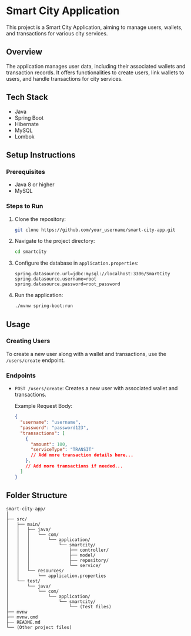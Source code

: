 # Smart City Application

This project is a Smart City Application, aiming to manage users, wallets, and transactions for various city services.

## Overview

The application manages user data, including their associated wallets and transaction records. It offers functionalities to create users, link wallets to users, and handle transactions for city services.

## Tech Stack

- Java
- Spring Boot
- Hibernate
- MySQL
- Lombok

## Setup Instructions

### Prerequisites

- Java 8 or higher
- MySQL

### Steps to Run

1. Clone the repository:

   ```bash
   git clone https://github.com/your_username/smart-city-app.git
   ```

2. Navigate to the project directory:

   ```bash
   cd smartcity
   ```

3. Configure the database in `application.properties`:

   ```properties
   spring.datasource.url=jdbc:mysql://localhost:3306/SmartCity
   spring.datasource.username=root
   spring.datasource.password=root_password
   ```

4. Run the application:

   ```bash
   ./mvnw spring-boot:run
   ```

## Usage

### Creating Users

To create a new user along with a wallet and transactions, use the `/users/create` endpoint.

### Endpoints

- `POST /users/create`: Creates a new user with associated wallet and transactions.

  Example Request Body:

  ```json
  {
    "username": "username",
    "password": "password123",
    "transactions": [
      {
        "amount": 100,
        "serviceType": "TRANSIT"
        // Add more transaction details here...
      },
      // Add more transactions if needed...
    ]
  }
  ```

## Folder Structure

```
smart-city-app/
│
├── src/
│   ├── main/
│   │   ├── java/
│   │   │   └── com/
│   │   │       └── application/
│   │   │           └── smartcity/
│   │   │               ├── controller/
│   │   │               ├── model/
│   │   │               ├── repository/
│   │   │               └── service/
│   │   └── resources/
│   │       └── application.properties
│   └── test/
│       └── java/
│           └── com/
│               └── application/
│                   └── smartcity/
│                       └── (Test files)
├── mvnw
├── mvnw.cmd
├── README.md
└── (Other project files)
```
